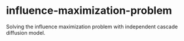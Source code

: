 # influence-maximization-problem
Solving the influence maximization problem with independent cascade diffusion model.
